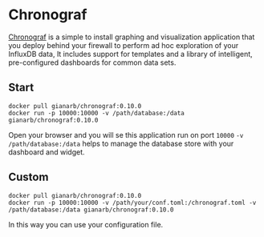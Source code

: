 # Chronograf
[Chronograf](https://influxdata.com/time-series-platform/chronograf/) is a
simple to install graphing and visualization application that you deploy behind
your firewall to perform ad hoc exploration of your InfluxDB data, It includes
support for templates and a library of intelligent, pre-configured dashboards
for common data sets.

## Start
```
docker pull gianarb/chronograf:0.10.0
docker run -p 10000:10000 -v /path/database:/data gianarb/chronograf:0.10.0
```
Open your browser and you will se this application run on port `10000` `-v
/path/database:/data` helps to manage the database store with your dashboard
and widget.

## Custom
```
docker pull gianarb/chronograf:0.10.0
docker run -p 10000:10000 -v /path/your/conf.toml:/chronograf.toml -v /path/database:/data gianarb/chronograf:0.10.0
```
In this way you can use your configuration file.
